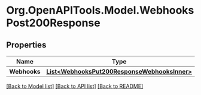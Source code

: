 # Org.OpenAPITools.Model.WebhooksPost200Response

## Properties

Name | Type | Description | Notes
------------ | ------------- | ------------- | -------------
**Webhooks** | [**List&lt;WebhooksPut200ResponseWebhooksInner&gt;**](WebhooksPut200ResponseWebhooksInner.md) |  | [optional] 

[[Back to Model list]](../README.md#documentation-for-models) [[Back to API list]](../README.md#documentation-for-api-endpoints) [[Back to README]](../README.md)

